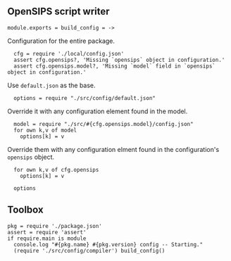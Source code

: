OpenSIPS script writer
----------------------

    module.exports = build_config = ->

Configuration for the entire package.

      cfg = require './local/config.json'
      assert cfg.opensips?, 'Missing `opensips` object in configuration.'
      assert cfg.opensips.model?, 'Missing `model` field in `opensips` object in configuration.'

Use `default.json` as the base.

      options = require "./src/config/default.json"

Override it with any configuration element found in the model.

      model = require "./src/#{cfg.opensips.model}/config.json"
      for own k,v of model
        options[k] = v

Override them with any configuration elment found in the configuration's `opensips` object.

      for own k,v of cfg.opensips
        options[k] = v

      options

Toolbox
-------
    pkg = require './package.json'
    assert = require 'assert'
    if require.main is module
      console.log "#{pkg.name} #{pkg.version} config -- Starting."
      (require './src/config/compiler') build_config()
